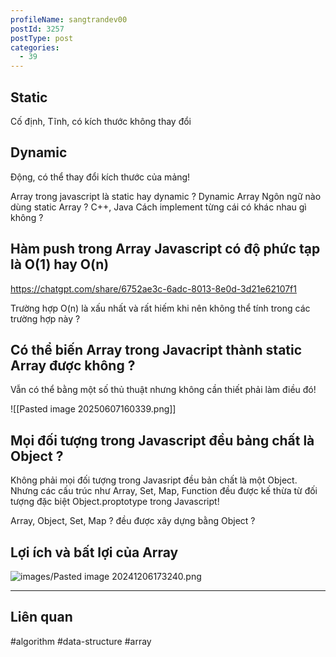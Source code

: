 ```yaml
---
profileName: sangtrandev00
postId: 3257
postType: post
categories:
  - 39
---
```

## Static
 Cố định, Tĩnh, có kích thước không thay đổi

## Dynamic

Động, có thể thay đổi kích thước của mảng!

Array trong javascript là static hay dynamic ?
	Dynamic Array
Ngôn ngữ nào dùng static Array ?
	C++, Java
Cách implement từng cái có khác nhau gì không ?

## Hàm push trong Array Javascript có độ phức tạp là O(1) hay O(n)
https://chatgpt.com/share/6752ae3c-6adc-8013-8e0d-3d21e62107f1

Trường hợp O(n) là xấu nhất và rất hiếm khi nên không thể tính trong các trường hợp này ?

## Có thể biến Array trong Javacript thành static Array được không ?

Vẫn có thể bằng một số thủ thuật nhưng không cần thiết phải làm điều đó!

![[Pasted image 20250607160339.png]]
## Mọi đối tượng trong Javascript đều bảng chất là Object ?

Không phải mọi đối tượng trong Javasript đều bản chất là một Object. Nhưng các cấu trúc như Array, Set, Map, Function đều được kế thừa từ đối tượng đặc biệt Object.proptotype trong Javascript!

Array, Object, Set, Map ? đều được xây dựng bằng Object ?


## Lợi ích và bất lợi của Array

![images/Pasted image 20241206173240.png](https://trannhatsang.com/wp-content/uploads/2024/12/Pasted-image-20241206173240.png)



----

## Liên quan

#algorithm #data-structure #array